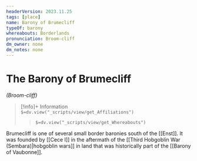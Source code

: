 ```yaml
---
headerVersion: 2023.11.25
tags: [place]
name: Barony of Brumecliff
typeOf: barony
whereabouts: Borderlands
pronunciation: Broom-cliff
dm_owner: none
dm_notes: none
---
```

# The Barony of Brumecliff
*(Broom-cliff)*
>[!info]+ Information  
> `$=dv.view("_scripts/view/get_Affiliations")`  
>> `$=dv.view("_scripts/view/get_Whereabouts")`

Brumecliff is one of several small border baronies south of the [[Enst]]. It was founded by [[Cece I]] in the aftermath of the [[Third Hobgoblin War (Sembara)|hobgoblin wars]] in land that was historically part of the [[Barony of Vaubonne]].